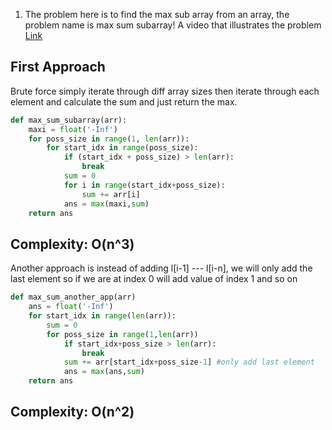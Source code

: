 1) The problem here is to find the max sub array from an array, the problem name is max sum subarray!
A video that illustrates the problem [Link](https://www.youtube.com/watch?v=ohHWQf1HDfU)
## First Approach
Brute force simply iterate through diff array sizes then iterate through each element and calculate 
the sum and just return the max.

```python 
def max_sum_subarray(arr):
    maxi = float('-Inf')
    for poss_size in range(1, len(arr)):
        for start_idx in range(poss_size):
            if (start_idx + poss_size) > len(arr):
                break
            sum = 0
            for i in range(start_idx+poss_size):
                sum += arr[i]
            ans = max(maxi,sum)
    return ans


```
## Complexity: O(n^3)

Another approach is instead of adding l[i-1] --- l[i-n], we will only add the last element so if we are at index 0 will add value of index 1 and so on 
```python
def max_sum_another_app(arr)
    ans = float('-Inf')
    for start_idx in range(len(arr)):
        sum = 0
        for poss_size in range(1,len(arr))
            if start_idx+poss_size > len(arr):
                break
            sum += arr[start_idx+poss_size-1] #only add last element
            ans = max(ans,sum)
    return ans

```
## Complexity: O(n^2)

